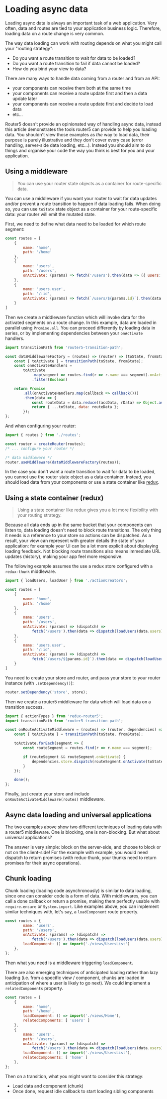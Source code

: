 # Loading async data

Loading async data is always an important task of a web application. Very often, data and routes are tied to your application business logic. Therefore, loading data on a route change is very common.

The way data loading can work with routing depends on what you might call your "routing strategy":

* Do you want a route transition to wait for data to be loaded?
* Do you want a route transition to fail if data cannot be loaded?
* How do you bind your view to data?

There are many ways to handle data coming from a router and from an API:

* your components can receive them both at the same time
* your components can receive a route update first and then a data update later
* your components can receive a route update first and decide to load data
* etc...

Router5 doesn't provide an opinionated way of handling async data, instead this article demonstrates the tools router5 can provide to help you loading data. You shouldn't view those examples as _the_ way to load data, their purpose is purely illustrative and they don't cover every case \(error handling, server-side data loading, etc...\). Instead you should aim to do things and organise your code the way you think is best for you and your application.

## Using a middleware

> You can use your router state objects as a container for route-specific data.

You can use a middleware if you want your router to wait for data updates and/or prevent a route transition to happen if data loading fails. When doing so, you can use `toState` state object as a container for your route-specific data: your router will emit the mutated state.

First, we need to define what data need to be loaded for which route segment:

```javascript
const routes = [
    {
        name: 'home',
        path: '/home'
    },
    {
        name: 'users',
        path: '/users',
        onActivate: (params) => fetch('/users').then(data => ({ users: data.users }))
    },
    {
        name: 'users.user',
        path: '/:id',
        onActivate: (params) => fetch(`/users/${params.id}`).then(data => ({ user: data.user }))
    }
]
```

Then we create a middleware function which will invoke data for the activated segments on a route change. In this example, data are loaded in parallel using `Promise.all`. You can proceed differently by loading data in series, or by implementing dependencies between your `onActivate` handlers.

```javascript
import transitionPath from 'router5-transition-path';

const dataMiddlewareFactory = (routes) => (router) => (toState, fromState) => {
    const { toActivate } = transitionPath(toState, fromState);
    const onActivateHandlers =
        toActivate
            .map(segment => routes.find(r => r.name === segment).onActivate)
            .filter(Boolean)

    return Promise
        .all(onActivateHandlers.map(callback => callback()))
        .then(data => {
            const routeData = data.reduce((accData, rData) => Object.assign(accData, rData), {});
            return { ...toState, data: routeData };
        });
};
```

And when configuring your router:

```javascript
import { routes } from './routes';

const router = createRouter(routes);
/* ... configure your router */

/* data middleware */
router.useMiddleware(dataMiddlewareFactory(routes));
```

In the case you don't want a route transition to wait for data to be loaded, you cannot use the router state object as a data container. Instead, you should load data from your components or use a state container like [redux](https://redux.js.org).

## Using a state container \(redux\)

> Using a state container like redux gives you a lot more flexibility with your routing strategy.

Because all data ends up in the same bucket that your components can listen to, data loading doesn't need to block route transitions. The only thing it needs is a reference to your store so actions can be dispatched. As a result, your view can represent with greater details the state of your application: for example your UI can be a lot more explicit about displaying loading feedback. Not blocking route transitions also means immediate URL updates \(history\), making your app feel more responsive.

The following example assumes the use a redux store configured with a `redux-thunk` middleware.

```javascript
import { loadUsers, loadUser } from './actionCreators';

const routes = [
    {
        name: 'home',
        path: '/home'
    },
    {
        name: 'users',
        path: '/users',
        onActivate: (params) => (dispatch) =>
            fetch('/users').then(data => dispatch(loadUsers(data.users)))
    },
    {
        name: 'users.user',
        path: '/:id',
        onActivate: (params) => (dispatch) =>
            fetch(`/users/${params.id}`).then(data => dispatch(loadUser(data.user)))
    }
]
```

You need to create your store and router, and pass your store to your router instance \(with `.setDependency()`\):

```javascript
router.setDependency('store', store);
```

Then we create a router5 middleware for data which will load data on a transition success.

```javascript
import { actionTypes } from 'redux-router5';
import transitionPath from 'router5-transition-path';

const onRouteActivateMiddleware = (routes) => (router, dependencies) => (toState, fromState, done) => {
    const { toActivate } = transitionPath(toState, fromState);

    toActivate.forEach(segment => {
        const routeSegment = routes.find(r => r.name === segment);

        if (routeSegment && routeSegment.onActivate) {
            dependencies.store.dispatch(routeSegment.onActivate(toState.params));
        }
    });

    done();
};
```

Finally, just create your store and include `onRouteActivateMiddleware(routes)` middleware.

## Async data loading and universal applications

The two examples above show two different techniques of loading data with a router5 middleware. One is blocking, one is non-blocking. But what about universal applications?

The answer is very simple: block on the server-side, and choose to block or not on the client-side! For the example with example, you would need dispatch to return promises \(with redux-thunk, your thunks need to return promises for their async operations\).

## Chunk loading

Chunk loading \(loading code asynchronously\) is similar to data loading, since one can consider code is a form of data. With middlewares, you can call a done callback or return a promise, making them perfectly usable with `require.ensure` or `System.import`. Like examples above, you can implement similar techniques with, let's say, a `loadComponent` route property.

```javascript
const routes = {
        name: 'users',
        path: '/users',
        onActivate: (params) => (dispatch) =>
            fetch('/users').then(data => dispatch(loadUsers(data.users))),
        loadComponent: () => import('./views/UsersList')
    },
};
```

Then what you need is a middleware triggering `loadComponent`.

There are also emerging techniques of anticipated loading rather than lazy loading \(i.e. from a specific view / component, chunks are loaded in anticipation of where a user is likely to go next\). We could implement a `relatedComponents` property.

```javascript
const routes = [
    {
        name: 'home',
        path: '/home',
        loadComponent: () => import('./views/Home'),
        relatedComponents: [ 'users' ]
    },
    {
        name: 'users',
        path: '/users',
        onActivate: (params) => (dispatch) =>
            fetch('/users').then(data => dispatch(loadUsers(data.users))),
        loadComponent: () => import('./views/UsersList'),
        relatedComponents: [ 'home' ]
    },
};
```

Then on a transition, what you might want to consider this strategy:

* Load data and component \(chunk\)
* Once done, request idle callback to start loading sibling components

